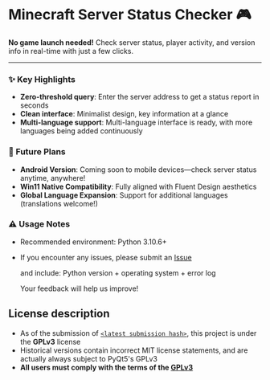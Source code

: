 # Minecraft Server Status Checker 🎮

**No game launch needed!** Check server status, player activity, and version info in real-time with just a few clicks.

---

### ✨ Key Highlights
- **Zero-threshold query**: Enter the server address to get a status report in seconds
- **Clean interface**: Minimalist design, key information at a glance
- **Multi-language support**: Multi-language interface is ready, with more languages being added continuously

### 🚀 Future Plans
- **Android Version**: Coming soon to mobile devices—check server status anytime, anywhere!
- **Win11 Native Compatibility**: Fully aligned with Fluent Design aesthetics
- **Global Language Expansion**: Support for additional languages (translations welcome!)

### ⚠️ Usage Notes

* Recommended environment: Python 3.10.6+
* If you encounter any issues, please submit an [Issue](https://github.com/myworldzycpc/mcstatus-checker/issues)
  
  and include: Python version + operating system + error log
  
  Your feedback will help us improve!

## License description

- As of the submission of [`<latest submission hash>`](link), this project is under the **GPLv3** license
- Historical versions contain incorrect MIT license statements, and are actually always subject to PyQt5's GPLv3
- **All users must comply with the terms of the [GPLv3](LICENSE)**